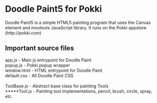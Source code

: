 <h1>Doodle Paint5 for Pokki</h1>
Doodle Paint5 is a simple HTML5 painting program that uses the Canvas element and mootools JavaScript library.
It runs on the Pokki appstore (http://pokki.com)
 
<h2>Important source files</h2>
app.js - Main js entrypoint for Doodle Paint<br />
popup.js - Pokki popup wrapper<br />
window.html - HTML entrypoint for Doodle Paint<br />
default.css - All Doodle Paint CSS<br />
<br />
ToolBase.js - Abstract base class for painting Tools<br />
*****Tool.js - Painting tool implementations, pencil, brush, circle, spray, etc.<br />
